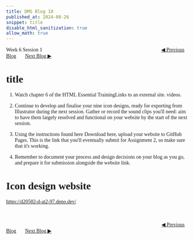 ```yaml
---
title: DMS Blog 10
published_at: 2024-08-26
snippet: title
disable_html_sanitization: true
allow_math: true
---
```

<font face="Times New Roman">
Week 6 Session 1
<a href="https://d20502-d-dms1-blog-38.deno.dev/ninth-blog-post" class="button" style="margin-left:23em">◀︎ Previous Blog</a>&nbsp;&nbsp;&nbsp;&nbsp;&nbsp;&nbsp;
<a href="https://d20502-d-dms1-blog-38.deno.dev/eleventh-blog-post" class="button">Next Blog ▶︎</a>

# title

1. Watch chapter 6 of the HTML Essential TrainingLinks to an external site. videos. 

2. Continue to develop and finalise your nine icon designs, ready for exporting from Illustrator during the next session. Gather or record the sound clips you'll need: aim to have them largely resolved and functional on your website by the start of the next session.

3. Using the instructions found here Download here, upload your website to GitHub Pages. This is the link that you'll eventually submit for Assignment 2, so make sure that it's working.

4. Remember to document your process and design decisions on your blog as you go, and prepare it for submission alongside the website link.


# Icon design website

https://d20502-d-at2-97.deno.dev/

<br></br>
<a href="https://d20502-d-dms1-blog-38.deno.dev/ninth-blog-post" class="button" style="margin-left:30.35em">◀︎ Previous Blog</a>&nbsp;&nbsp;&nbsp;&nbsp;&nbsp;&nbsp;
<a href="https://d20502-d-dms1-blog-38.deno.dev/eleventh-blog-post" class="button">Next Blog ▶︎</a>
</font>